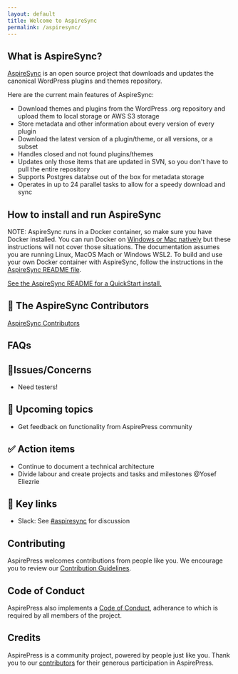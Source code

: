 ```yaml
---
layout: default
title: Welcome to AspireSync
permalink: /aspiresync/
---
```


## What is AspireSync?

[AspireSync](https://github.com/aspirepress/AspireSync) is an open source project that downloads and updates the canonical WordPress plugins and themes repository.

Here are the current main features of AspireSync:

- Download themes and plugins from the WordPress .org repository and upload them to local storage or AWS S3 storage
- Store metadata and other information about every version of every plugin
- Download the latest version of a plugin/theme, or all versions, or a subset
- Handles closed and not found plugins/themes
- Updates only those items that are updated in SVN, so you don't have to pull the entire repository
- Supports Postgres databse out of the box for metadata storage
- Operates in up to 24 parallel tasks to allow for a speedy download and sync

## How to install and run AspireSync

NOTE: AspireSync runs in a Docker container, so make sure you have Docker installed. You can run Docker on [Windows or Mac natively](https://docs.docker.com/engine/install/) but these instructions will not cover those situations. The documentation assumes you are running Linux, MacOS Mach or Windows WSL2. To build and use your own Docker container with AspireSync, follow the instructions in the [AspireSync README file](https://github.com/aspirepress/AspireSync/blob/main/README.md).

[See the AspireSync README for a QuickStart install.](https://github.com/aspirepress/AspireSync?tab=readme-ov-file#quick-start)

## 👥 The AspireSync Contributors

[AspireSync Contributors](https://github.com/aspirepress/AspireSync/graphs/contributors)

## FAQs

## 🚨Issues/Concerns

- Need testers!

## 📝 Upcoming topics

- Get feedback on functionality from AspirePress community

## ✅ Action items

- Continue to document a technical architecture
- Divide labour and create projects and tasks and milestones @Yosef Eliezrie

## 🔑 Key links

- Slack: See [#aspiresync](https://aspirepress.slack.com/archives/C07QG6AUN4E) for discussion

## Contributing

AspirePress welcomes contributions from people like you. We encourage you to review
our [Contribution Guidelines](https://github.com/aspirepress/.github/blob/main/CONTRIBUTING.md).

## Code of Conduct

AspirePress also implements a [Code of Conduct](https://github.com/aspirepress/.github/blob/main/CODE_OF_CONDUCT.md),
adherance to which is required by all members of the project.

## Credits

AspirePress is a community project, powered by people just like you. Thank you to
our [contributors](https://github.com/aspirepress/.github/blob/main/CREDITS.md) for their generous participation in
AspirePress.
